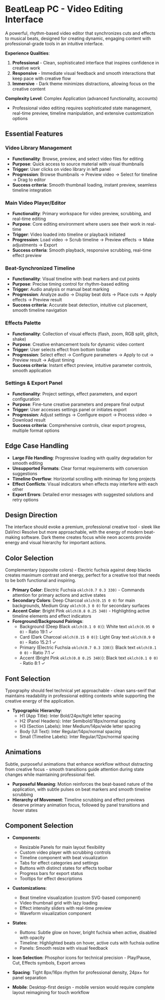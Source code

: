 # BeatLeap PC - Video Editing Interface

A powerful, rhythm-based video editor that synchronizes cuts and effects to musical beats, designed for creating dynamic, engaging content with professional-grade tools in an intuitive interface.

**Experience Qualities**:
1. **Professional** - Clean, sophisticated interface that inspires confidence in creative work
2. **Responsive** - Immediate visual feedback and smooth interactions that keep pace with creative flow  
3. **Immersive** - Dark theme minimizes distractions, allowing focus on the creative content

**Complexity Level**: Complex Application (advanced functionality, accounts)
- Professional video editing requires sophisticated state management, real-time preview, timeline manipulation, and extensive customization options

## Essential Features

### Video Library Management
- **Functionality**: Browse, preview, and select video files for editing
- **Purpose**: Quick access to source material with visual thumbnails
- **Trigger**: User clicks on video library in left panel
- **Progression**: Browse thumbnails → Preview video → Select for timeline → Drag to editor
- **Success criteria**: Smooth thumbnail loading, instant preview, seamless timeline integration

### Main Video Player/Editor
- **Functionality**: Primary workspace for video preview, scrubbing, and real-time editing
- **Purpose**: Core editing environment where users see their work in real-time
- **Trigger**: Video loaded into timeline or playback initiated
- **Progression**: Load video → Scrub timeline → Preview effects → Make adjustments → Export
- **Success criteria**: Smooth playback, responsive scrubbing, real-time effect preview

### Beat-Synchronized Timeline
- **Functionality**: Visual timeline with beat markers and cut points
- **Purpose**: Precise timing control for rhythm-based editing
- **Trigger**: Audio analysis or manual beat marking
- **Progression**: Analyze audio → Display beat dots → Place cuts → Apply effects → Preview result
- **Success criteria**: Accurate beat detection, intuitive cut placement, smooth timeline navigation

### Effects Palette
- **Functionality**: Collection of visual effects (flash, zoom, RGB split, glitch, shake)
- **Purpose**: Creative enhancement tools for dynamic video content
- **Trigger**: User selects effect from bottom toolbar
- **Progression**: Select effect → Configure parameters → Apply to cut → Preview result → Adjust timing
- **Success criteria**: Instant effect preview, intuitive parameter controls, smooth application

### Settings & Export Panel
- **Functionality**: Project settings, effect parameters, and export configuration
- **Purpose**: Fine-tune creative parameters and prepare final output
- **Trigger**: User accesses settings panel or initiates export
- **Progression**: Adjust settings → Configure export → Process video → Download result
- **Success criteria**: Comprehensive controls, clear export progress, multiple format options

## Edge Case Handling

- **Large File Handling**: Progressive loading with quality degradation for smooth editing
- **Unsupported Formats**: Clear format requirements with conversion suggestions
- **Timeline Overflow**: Horizontal scrolling with minimap for long projects
- **Effect Conflicts**: Visual indicators when effects may interfere with each other
- **Export Errors**: Detailed error messages with suggested solutions and retry options

## Design Direction

The interface should evoke a premium, professional creative tool - sleek like DaVinci Resolve but more approachable, with the energy of modern beat-making software. Dark theme creates focus while neon accents provide energy and visual hierarchy for important actions.

## Color Selection

Complementary (opposite colors) - Electric fuchsia against deep blacks creates maximum contrast and energy, perfect for a creative tool that needs to be both functional and inspiring.

- **Primary Color**: Electric Fuchsia `oklch(0.7 0.3 330)` - Commands attention for primary actions and active states
- **Secondary Colors**: Deep Charcoal `oklch(0.15 0 0)` for main backgrounds, Medium Gray `oklch(0.3 0 0)` for secondary surfaces
- **Accent Color**: Bright Pink `oklch(0.8 0.25 340)` - Highlighting active timeline elements and effect indicators
- **Foreground/Background Pairings**: 
  - Background (Deep Black `oklch(0.1 0 0)`): White text `oklch(0.95 0 0)` - Ratio 19:1 ✓
  - Card (Dark Charcoal `oklch(0.15 0 0)`): Light Gray text `oklch(0.9 0 0)` - Ratio 15.2:1 ✓  
  - Primary (Electric Fuchsia `oklch(0.7 0.3 330)`): Black text `oklch(0.1 0 0)` - Ratio 7:1 ✓
  - Accent (Bright Pink `oklch(0.8 0.25 340)`): Black text `oklch(0.1 0 0)` - Ratio 8:1 ✓

## Font Selection

Typography should feel technical yet approachable - clean sans-serif that maintains readability in professional editing contexts while supporting the creative energy of the application.

- **Typographic Hierarchy**: 
  - H1 (App Title): Inter Bold/24px/tight letter spacing
  - H2 (Panel Headers): Inter Semibold/18px/normal spacing  
  - H3 (Section Labels): Inter Medium/14px/wide letter spacing
  - Body (UI Text): Inter Regular/14px/normal spacing
  - Small (Timeline Labels): Inter Regular/12px/normal spacing

## Animations

Subtle, purposeful animations that enhance workflow without distracting from creative focus - smooth transitions guide attention during state changes while maintaining professional feel.

- **Purposeful Meaning**: Motion reinforces the beat-based nature of the application, with subtle pulses on beat markers and smooth timeline scrubbing
- **Hierarchy of Movement**: Timeline scrubbing and effect previews deserve primary animation focus, followed by panel transitions and hover states

## Component Selection

- **Components**: 
  - Resizable Panels for main layout flexibility
  - Custom video player with scrubbing controls
  - Timeline component with beat visualization  
  - Tabs for effect categories and settings
  - Buttons with distinct states for effects toolbar
  - Progress bars for export status
  - Tooltips for effect descriptions
  
- **Customizations**: 
  - Beat timeline visualization (custom SVG-based component)
  - Video thumbnail grid with lazy loading
  - Effect intensity sliders with real-time preview
  - Waveform visualization component
  
- **States**: 
  - Buttons: Subtle glow on hover, bright fuchsia when active, disabled with opacity
  - Timeline: Highlighted beats on hover, active cuts with fuchsia outline
  - Panels: Smooth resize with visual feedback
  
- **Icon Selection**: Phosphor icons for technical precision - Play/Pause, Cut, Effects symbols, Export arrows
- **Spacing**: Tight 8px/16px rhythm for professional density, 24px+ for panel separation
- **Mobile**: Desktop-first design - mobile version would require complete layout reimagining for touch workflow